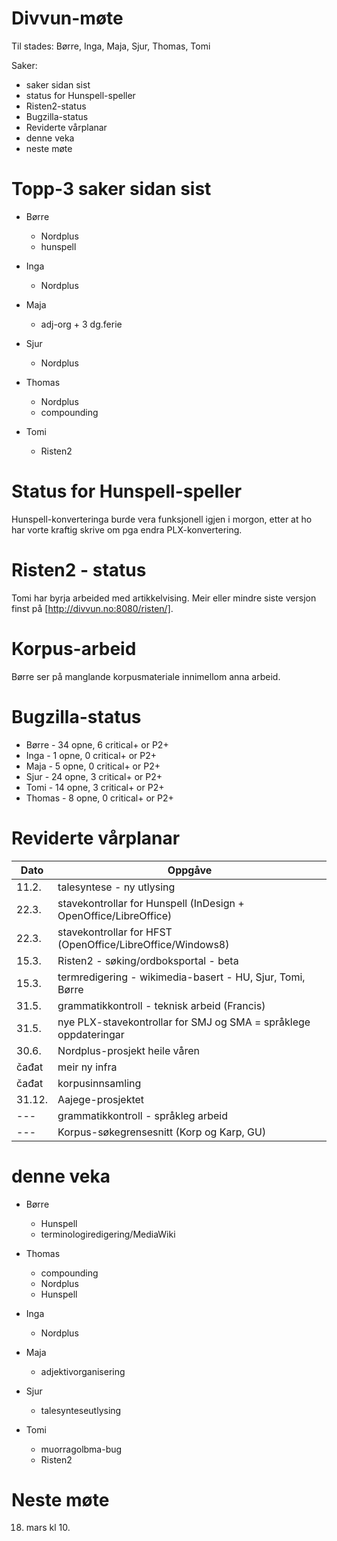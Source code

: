 # Divvun-møte

Til stades: Børre, Inga, Maja, Sjur, Thomas, Tomi

Saker:
* saker sidan sist
* status for Hunspell-speller
* Risten2-status
* Bugzilla-status
* Reviderte vårplanar
* denne veka
* neste møte

# Topp-3 saker sidan sist

* Børre
    - Nordplus
    - hunspell

* Inga
    - Nordplus

* Maja
    - adj-org + 3 dg.ferie

* Sjur
    - Nordplus

* Thomas
    - Nordplus
    - compounding

* Tomi
    - Risten2

# Status for Hunspell-speller

Hunspell-konverteringa burde vera funksjonell igjen i morgon, etter at ho har
vorte kraftig skrive om pga endra PLX-konvertering.

# Risten2 - status

Tomi har byrja arbeided med artikkelvising. Meir eller mindre siste versjon
finst på [http://divvun.no:8080/risten/].

# Korpus-arbeid

Børre ser på manglande korpusmateriale innimellom anna arbeid.

# Bugzilla-status

* Børre  - 34 opne,  6 critical+ or P2+
* Inga   -  1 opne,  0 critical+ or P2+
* Maja   -  5 opne,  0 critical+ or P2+
* Sjur   - 24 opne,  3 critical+ or P2+
* Tomi   - 14 opne,  3 critical+ or P2+ 
* Thomas -  8 opne,  0 critical+ or P2+

# Reviderte vårplanar

|   Dato | Oppgåve
| --- | --- 
|  11.2.  | talesyntese - ny utlysing
|  22.3.  | stavekontrollar for Hunspell (InDesign + OpenOffice/LibreOffice)
|  22.3.  | stavekontrollar for HFST (OpenOffice/LibreOffice/Windows8)
|  15.3.  | Risten2 - søking/ordboksportal - beta
|  15.3.  | termredigering - wikimedia-basert - HU, Sjur, Tomi, Børre
|  31.5.  | grammatikkontroll - teknisk arbeid (Francis)
|  31.5.  | nye PLX-stavekontrollar for SMJ og SMA = språklege oppdateringar
|  30.6.  | Nordplus-prosjekt heile våren
|  čađat  | meir ny infra
|  čađat  | korpusinnsamling
|  31.12. | Aajege-prosjektet
|   ---   | grammatikkontroll - språkleg arbeid
|   ---   | Korpus-søkegrensesnitt (Korp og Karp, GU)

# denne veka

* Børre
    - Hunspell
    - terminologiredigering/MediaWiki

* Thomas
    - compounding
    - Nordplus
    - Hunspell

* Inga
    - Nordplus

* Maja
    - adjektivorganisering

* Sjur
    - talesynteseutlysing

* Tomi
    - muorragolbma-bug
    - Risten2

# Neste møte

18. mars kl 10.
